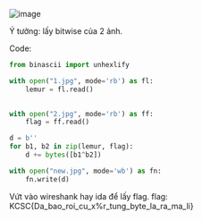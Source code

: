 




![image](https://user-images.githubusercontent.com/82592489/213141280-45d033a1-42ab-430b-900c-64cff66474c4.png)


Ý tưởng: lấy bitwise của 2 ảnh.


Code:

```py
from binascii import unhexlify

with open("1.jpg", mode='rb') as fl:
    lemur = fl.read()
    

with open("2.jpg", mode='rb') as ff:
    flag = ff.read()

d = b''
for b1, b2 in zip(lemur, flag):
    d += bytes([b1^b2])

with open("new.jpg", mode='wb') as fn:
    fn.write(d)
```
Vứt vào wireshank hay ida để lấy flag.
flag: KCSC{Da_bao_roi_cu_x%r_tung_byte_la_ra_ma_li}

